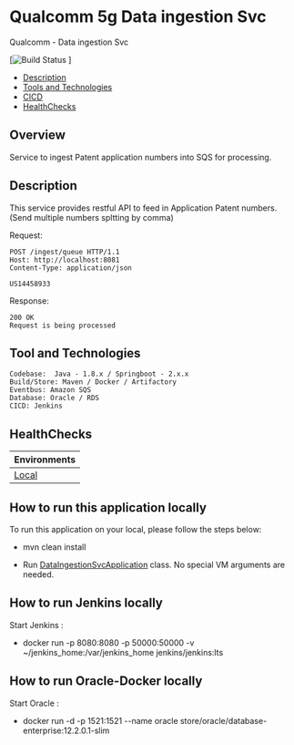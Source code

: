# Qualcomm 5g Data ingestion Svc
Qualcomm - Data ingestion Svc

[![Build Status](http://localhost:8080/job/data-ingestion-svc/) ]

* [Description](#desc)
* [Tools and Technologies](#tools)
* [CICD](#cicd)
* [HealthChecks](#health)


## Overview ##
Service to ingest Patent application numbers into SQS for processing.
<a name="desc"></a>
## Description

This service provides restful API to feed in Application Patent numbers.
(Send multiple numbers spltting by comma)

Request:

```http request
POST /ingest/queue HTTP/1.1
Host: http://localhost:8081
Content-Type: application/json

US14458933
```

Response:

```
200 OK
Request is being processed
```



<a name="tools"></a>
## Tool and Technologies
    Codebase:  Java - 1.8.x / Springboot - 2.x.x
    Build/Store: Maven / Docker / Artifactory
    Eventbus: Amazon SQS
    Database: Oracle / RDS
    CICD: Jenkins

<a name="endpoints"></a>
## HealthChecks
| Environments|
| :----| 
| [Local](http://localhost:8081/actuator/health) |

## How to run this application locally

To run this application on your local, please follow the steps below:

* mvn clean install

* Run [DataIngestionSvcApplication](/Users/sravindra1/code/personal/data-ingesion-svc/src/main/java/com/personal/dataingestionsvc/DataIngestionSvcApplication.java) class. No special VM arguments are needed.

## How to run Jenkins locally
Start Jenkins :

* docker run -p 8080:8080 -p 50000:50000 -v ~/jenkins_home:/var/jenkins_home jenkins/jenkins:lts

## How to run Oracle-Docker locally
Start Oracle :
* docker run -d -p 1521:1521 --name oracle store/oracle/database-enterprise:12.2.0.1-slim